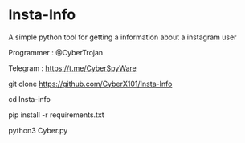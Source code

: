 # Insta-Info
A simple python tool for getting a information about a instagram user

Programmer : @CyberTrojan 

Telegram : https://t.me/CyberSpyWare


git clone https://github.com/CyberX101/Insta-Info 

cd Insta-info 

pip install -r requirements.txt

python3 Cyber.py


